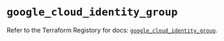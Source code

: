 # `google_cloud_identity_group`

Refer to the Terraform Registory for docs: [`google_cloud_identity_group`](https://registry.terraform.io/providers/hashicorp/google/4.62.1/docs/resources/cloud_identity_group).
